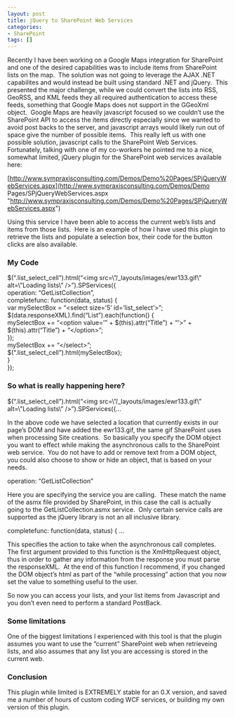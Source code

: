 ```yaml
---
layout: post
title: jQuery to SharePoint Web Services
categories:
- SharePoint
tags: []
---
```

Recently I have been working on a Google Maps integration for SharePoint and one of the desired capabilities was to include items from SharePoint lists on the map.&nbsp; The solution was not going to leverage the AJAX .NET capabilites and would instead be built using standard .NET and jQuery.&nbsp; This presented the major challenge, while we could convert the lists into RSS, GeoRSS, and KML feeds they all required authentication to access these feeds, something that Google Maps does not support in the GGeoXml object.&nbsp; Google Maps are heavily javascript focused so we couldn’t use the SharePoint API to access the items directly especially since we wanted to avoid post backs to the server, and javascript arrays would likely run out of space give the number of possible items.&nbsp; This really left us with one possible solution, javascript calls to the SharePoint Web Services.&nbsp; Fortunately, talking with one of my co-workers he pointed me to a nice, somewhat limited, jQuery plugin for the SharePoint web services available here:

[http://www.sympraxisconsulting.com/Demos/Demo%20Pages/SPjQueryWebServices.aspx](http://www.sympraxisconsulting.com/Demos/Demo Pages/SPjQueryWebServices.aspx "http://www.sympraxisconsulting.com/Demos/Demo%20Pages/SPjQueryWebServices.aspx")

Using this service I have been able to access the current web’s lists and items from those lists.&nbsp; Here is an example of how I have used this plugin to retrieve the lists and populate a selection box, their code for the button clicks are also available.

### My Code

$(“.list\_select\_cell”).html(“\<img src=\”/\_layouts/images/ewr133.gif\” alt=\”Loading lists\” /\>”).SPServices({  
operation: “GetListCollection”,  
completefunc: function(data, status) {  
var mySelectBox = “\<select size=’5’ id=’list\_select’\>”;  
$(data.responseXML).find(“List”).each(function() {  
mySelectBox += “\<option value=’” + $(this).attr(“Title”) + “’\>” + $(this).attr(“Title”) + “\</option\>”;  
});  
mySelectBox += “\</select\>”;  
$(“.list\_select\_cell”).html(mySelectBox);  
}  
});

### So what is really happening here?

$(“.list\_select\_cell”).html(“\<img src=\”/\_layouts/images/ewr133.gif\” alt=\”Loading lists\” /\>”).SPServices({…

In the above code we have selected a location that currently exists in our page’s DOM and have added the ewr133.gif, the same gif SharePoint uses when processing Site creations.&nbsp; So basically you specify the DOM object you want to effect while making the asynchronous calls to the SharePoint web service.&nbsp; You do not have to add or remove text from a DOM object, you could also choose to show or hide an object, that is based on your needs.

operation: “GetListCollection”

Here you are specifying the service you are calling.&nbsp; These match the name of the asmx file provided by SharePoint, in this case the call is actually going to the GetListCollection.asmx service.&nbsp; Only certain service calls are supported as the jQuery library is not an all inclusive library.

completefunc: function(data, status) { …

This specifies the action to take when the asynchronous call completes.&nbsp; The first argument provided to this function is the XmlHttpRequest object, thus in order to gather any information from the response you must parse the responseXML.&nbsp; At the end of this function I recommend, if you changed the DOM object’s html as part of the “while processing” action that you now set the value to something useful to the user.

So now you can access your lists, and your list items from Javascript and you don’t even need to perform a standard PostBack.

### Some limitations

One of the biggest limitations I experienced with this tool is that the plugin assumes you want to use the “current” SharePoint web when retrieveing lists, and also assumes that any list you are accessing is stored in the current web.

### Conclusion

This plugin while limited is EXTREMELY stable for an 0.X version, and saved me a number of hours of custom coding WCF services, or building my own version of this plugin.

